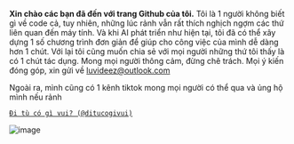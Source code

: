 **Xin chào các bạn đã đến với trang Github của tôi.**
Tôi là 1 người không biết gì về code cả, tuy nhiên, những lúc rảnh vẫn rất thích nghịch ngợm các thứ liên quan đến máy tính.
Và khi AI phát triển như hiện tại, tôi đã có thể xây dựng 1 số chương trình đơn giản để giúp cho công việc của mình dễ dàng hơn 1 chút.
Với lại tôi cũng muốn chia sẻ với mọi người những thứ tôi thấy là có 1 chút tác dụng. Mong mọi người thông cảm, đừng chê trách.
Mọi ý kiến đóng góp, xin gửi về [luvideez@outlook.com](mailto:luvideez@outlook.com)

Ngoài ra, mình cũng có 1 kênh tiktok mong mọi người có thể qua và ủng hộ mình nếu rảnh

[`Đi tù có gì vui? (@ditucogivui)`](https://www.tiktok.com/@ditucogivui)

![image](https://i.imgur.com/DRu8cTw.png)
